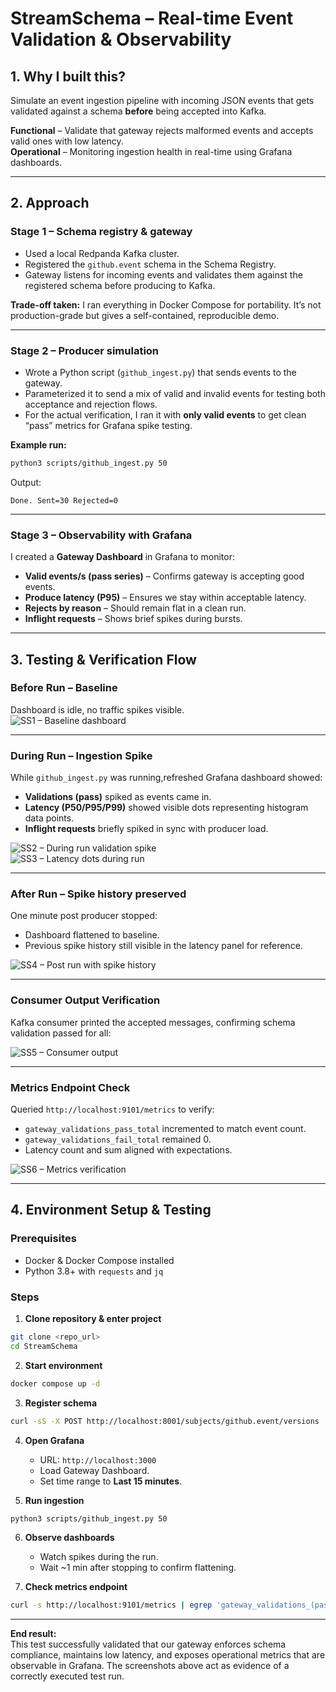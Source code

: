 # StreamSchema – Real-time Event Validation & Observability

## 1. Why I built this?  
Simulate an event ingestion pipeline with incoming JSON events that gets validated against a schema **before** being accepted into Kafka.  


 **Functional** – Validate that gateway rejects malformed events and accepts valid ones with low latency.  
 **Operational** – Monitoring ingestion health in real-time using Grafana dashboards.  


---

## 2. Approach  

### **Stage 1 – Schema registry & gateway**
- Used a local Redpanda Kafka cluster.
- Registered the `github.event` schema in the Schema Registry.
- Gateway listens for incoming events and validates them against the registered schema before producing to Kafka.

**Trade-off taken:** I ran everything in Docker Compose for portability. It’s not production-grade but gives a self-contained, reproducible demo.

---

### **Stage 2 – Producer simulation**
- Wrote a Python script (`github_ingest.py`) that sends events to the gateway.
- Parameterized it to send a mix of valid and invalid events for testing both acceptance and rejection flows.
- For the actual verification, I ran it with **only valid events** to get clean “pass” metrics for Grafana spike testing.

**Example run:**
```bash
python3 scripts/github_ingest.py 50
```
Output:
```
Done. Sent=30 Rejected=0
```
  
---

### **Stage 3 – Observability with Grafana**
I created a **Gateway Dashboard** in Grafana to monitor:

- **Valid events/s (pass series)** – Confirms gateway is accepting good events.
- **Produce latency (P95)** – Ensures we stay within acceptable latency.
- **Rejects by reason** – Should remain flat in a clean run.
- **Inflight requests** – Shows brief spikes during bursts.

---

## 3. Testing & Verification Flow  

### **Before Run – Baseline**
Dashboard is idle, no traffic spikes visible.  
![SS1 – Baseline dashboard](screenshots/SS1.png)

---

### **During Run – Ingestion Spike**
While `github_ingest.py` was running,refreshed Grafana dashboard showed:
- **Validations (pass)** spiked as events came in.
- **Latency (P50/P95/P99)** showed visible dots representing histogram data points.
- **Inflight requests** briefly spiked in sync with producer load.  

![SS2 – During run validation spike](screenshots/SS2.png)  
![SS3 – Latency dots during run](screenshots/SS3.png)

---

### **After Run – Spike history preserved**
One minute post producer stopped:
- Dashboard flattened to baseline.
- Previous spike history still visible in the latency panel for reference.  

![SS4 – Post run with spike history](screenshots/SS4.png)

---

### **Consumer Output Verification**
 Kafka consumer printed the accepted messages, confirming schema validation passed for all:  

![SS5 – Consumer output](screenshots/SS5.png)

---

### **Metrics Endpoint Check**
Queried `http://localhost:9101/metrics` to verify:
- `gateway_validations_pass_total` incremented to match event count.
- `gateway_validations_fail_total` remained 0.
- Latency count and sum aligned with expectations.  

![SS6 – Metrics verification](screenshots/SS6.png)

---

## 4. Environment Setup & Testing  

### **Prerequisites**
- Docker & Docker Compose installed
- Python 3.8+ with `requests` and `jq`

### **Steps**
1. **Clone repository & enter project**
```bash
git clone <repo_url>
cd StreamSchema
```
2. **Start environment**
```bash
docker compose up -d
```
3. **Register schema**
```bash
curl -sS -X POST http://localhost:8001/subjects/github.event/versions   -H 'Content-Type: application/json'   --data-binary @/tmp/github_event_body.json | jq .
```
4. **Open Grafana**
   - URL: `http://localhost:3000`
   - Load Gateway Dashboard.
   - Set time range to **Last 15 minutes**.

5. **Run ingestion**
```bash
python3 scripts/github_ingest.py 50
```

6. **Observe dashboards**
   - Watch spikes during the run.
   - Wait ~1 min after stopping to confirm flattening.

7. **Check metrics endpoint**
```bash
curl -s http://localhost:9101/metrics | egrep 'gateway_validations_(pass|fail)_total|produce_latency_seconds_(count|sum)'
```

---

**End result:**  
This test successfully validated that our gateway enforces schema compliance, maintains low latency, and exposes operational metrics that are observable in Grafana. The screenshots above act as evidence of a correctly executed test run.

